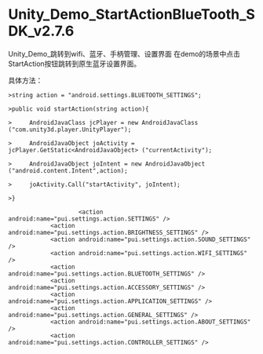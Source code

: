 # Unity_Demo_StartActionBlueTooth_SDK_v2.7.6
Unity_Demo_跳转到wifi、蓝牙、手柄管理、设置界面
在demo的场景中点击StartAction按钮跳转到原生蓝牙设置界面。

具体方法：
```
>string action = "android.settings.BLUETOOTH_SETTINGS";

>public void startAction(string action){
		
>     AndroidJavaClass jcPlayer = new AndroidJavaClass ("com.unity3d.player.UnityPlayer");

>     AndroidJavaObject joActivity = jcPlayer.GetStatic<AndroidJavaObject> ("currentActivity");
	
>     AndroidJavaObject joIntent = new AndroidJavaObject ("android.content.Intent",action);
		
>     joActivity.Call("startActivity", joIntent);  
	
>}
```



				        <action android:name="pui.settings.action.SETTINGS" />
                <action android:name="pui.settings.action.BRIGHTNESS_SETTINGS" />
                <action android:name="pui.settings.action.SOUND_SETTINGS" />
                <action android:name="pui.settings.action.WIFI_SETTINGS" />
                <action android:name="pui.settings.action.BLUETOOTH_SETTINGS" />
                <action android:name="pui.settings.action.ACCESSORY_SETTINGS" />
                <action android:name="pui.settings.action.APPLICATION_SETTINGS" />
                <action android:name="pui.settings.action.GENERAL_SETTINGS" />
                <action android:name="pui.settings.action.ABOUT_SETTINGS" />
                <action android:name="pui.settings.action.CONTROLLER_SETTINGS" />
